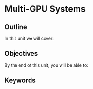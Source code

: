 # Multi-GPU Systems

## Outline
In this unit we will cover:

## Objectives
By the end of this unit, you will be able to:

## Keywords